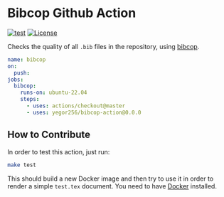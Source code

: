 # Bibcop Github Action

[![test](https://github.com/yegor256/bibcop-action/actions/workflows/test.yml/badge.svg)](https://github.com/yegor256/bibcop-action/actions/workflows/test.yml)
[![License](https://img.shields.io/badge/license-MIT-green.svg)](https://github.com/yegor256/bibcop-action/blob/master/LICENSE.txt)

Checks the quality of all `.bib` files in the repository,
using [bibcop](https://github.com/yegor256/bibcop).

```yaml
name: bibcop
on:
  push:
jobs:
  bibcop:
    runs-on: ubuntu-22.04
    steps:
      - uses: actions/checkout@master
      - uses: yegor256/bibcop-action@0.0.0
```

## How to Contribute

In order to test this action, just run:

```bash
make test
```

This should build a new Docker image and then try to use it
in order to render a simple `test.tex` document. You need to have
[Docker](https://docs.docker.com/get-docker/) installed.
